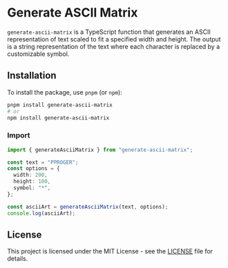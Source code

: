 # Generate ASCII Matrix

`generate-ascii-matrix` is a TypeScript function that generates an ASCII representation of text scaled to fit a specified width and height. The output is a string representation of the text where each character is replaced by a customizable symbol.

## Installation

To install the package, use `pnpm` (or `npm`):

```bash
pnpm install generate-ascii-matrix
# or
npm install generate-ascii-matrix
```

### Import

```typescript
import { generateAsciiMatrix } from "generate-ascii-matrix";

const text = "PPROGER";
const options = {
  width: 200,
  height: 100,
  symbol: "*",
};

const asciiArt = generateAsciiMatrix(text, options);
console.log(asciiArt);
```

## License

This project is licensed under the MIT License - see the [LICENSE](./LICENSE) file for details.


